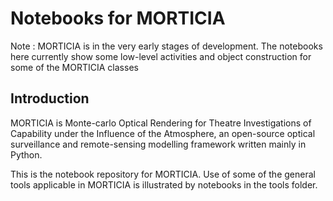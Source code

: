 # Notebooks for MORTICIA
Note : MORTICIA is in the very early stages of development. The notebooks here currently show 
some low-level activities and object construction for some of the MORTICIA classes 
## Introduction
MORTICIA is Monte-carlo Optical Rendering for Theatre Investigations of Capability under the Influence of the Atmosphere, 
an open-source optical surveillance and remote-sensing modelling framework written mainly in Python.

This is the notebook repository for MORTICIA. Use of some of the general tools applicable in MORTICIA
is illustrated by notebooks in the tools folder.

